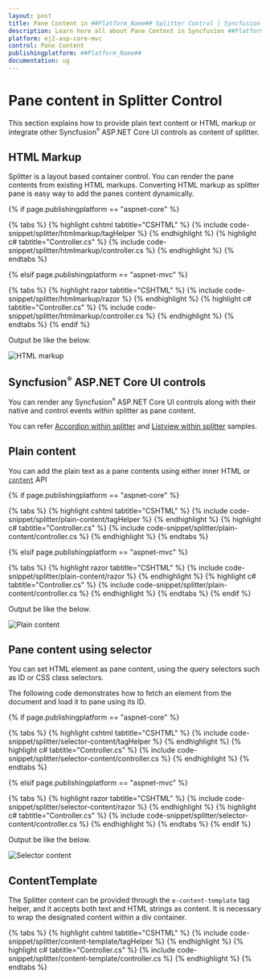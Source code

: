 ```yaml
---
layout: post
title: Pane Content in ##Platform_Name## Splitter Control | Syncfusion
description: Learn here all about Pane Content in Syncfusion ##Platform_Name## Splitter component of Syncfusion Essential JS 2 and more.
platform: ej2-asp-core-mvc
control: Pane Content
publishingplatform: ##Platform_Name##
documentation: ug
---
```



# Pane content in Splitter Control

This section explains how to provide plain text content or HTML markup or integrate other Syncfusion<sup style="font-size:70%">&reg;</sup> ASP.NET Core UI controls as content of splitter.

## HTML Markup

Splitter is a layout based container control. You can render the pane contents from existing HTML markups. Converting HTML markup as splitter pane is easy way to add the panes content dynamically.

{% if page.publishingplatform == "aspnet-core" %}

{% tabs %}
{% highlight cshtml tabtitle="CSHTML" %}
{% include code-snippet/splitter/htmlmarkup/tagHelper %}
{% endhighlight %}
{% highlight c# tabtitle="Controller.cs" %}
{% include code-snippet/splitter/htmlmarkup/controller.cs %}
{% endhighlight %}
{% endtabs %}

{% elsif page.publishingplatform == "aspnet-mvc" %}

{% tabs %}
{% highlight razor tabtitle="CSHTML" %}
{% include code-snippet/splitter/htmlmarkup/razor %}
{% endhighlight %}
{% highlight c# tabtitle="Controller.cs" %}
{% include code-snippet/splitter/htmlmarkup/controller.cs %}
{% endhighlight %}
{% endtabs %}
{% endif %}



Output be like the below.

![HTML markup](./images/htmlmarkup.png)

## Syncfusion<sup style="font-size:70%">&reg;</sup> ASP.NET Core UI controls

You can render any Syncfusion<sup style="font-size:70%">&reg;</sup> ASP.NET Core UI controls along with their native and control events within splitter as pane content.

You can refer [Accordion within splitter](https://ej2.syncfusion.com/aspnetcore/Splitter/AccordionMenu#/material/material) and [Listview within splitter](https://ej2.syncfusion.com/aspnetcore/Splitter/DetailsView#/material) samples.

## Plain content

You can add the plain text as a pane contents using either inner HTML or [`content`](https://help.syncfusion.com/cr/aspnetcore-js2/Syncfusion.EJ2.Layouts.Splitter.html#Syncfusion_EJ2_Layouts_Splitter_PaneSettings) API

{% if page.publishingplatform == "aspnet-core" %}

{% tabs %}
{% highlight cshtml tabtitle="CSHTML" %}
{% include code-snippet/splitter/plain-content/tagHelper %}
{% endhighlight %}
{% highlight c# tabtitle="Controller.cs" %}
{% include code-snippet/splitter/plain-content/controller.cs %}
{% endhighlight %}
{% endtabs %}

{% elsif page.publishingplatform == "aspnet-mvc" %}

{% tabs %}
{% highlight razor tabtitle="CSHTML" %}
{% include code-snippet/splitter/plain-content/razor %}
{% endhighlight %}
{% highlight c# tabtitle="Controller.cs" %}
{% include code-snippet/splitter/plain-content/controller.cs %}
{% endhighlight %}
{% endtabs %}
{% endif %}



Output be like the below.

![Plain content](./images/plain-content.png)

## Pane content using selector

You can set HTML element as pane content, using the query selectors such as ID or CSS class selectors.

The following code demonstrates how to fetch an element from the document and load it to pane using its ID.

{% if page.publishingplatform == "aspnet-core" %}

{% tabs %}
{% highlight cshtml tabtitle="CSHTML" %}
{% include code-snippet/splitter/selector-content/tagHelper %}
{% endhighlight %}
{% highlight c# tabtitle="Controller.cs" %}
{% include code-snippet/splitter/selector-content/controller.cs %}
{% endhighlight %}
{% endtabs %}

{% elsif page.publishingplatform == "aspnet-mvc" %}

{% tabs %}
{% highlight razor tabtitle="CSHTML" %}
{% include code-snippet/splitter/selector-content/razor %}
{% endhighlight %}
{% highlight c# tabtitle="Controller.cs" %}
{% include code-snippet/splitter/selector-content/controller.cs %}
{% endhighlight %}
{% endtabs %}
{% endif %}



Output be like the below.

![Selector content](images/selector-content.png)

## ContentTemplate

The Splitter content can be provided through the `e-content-template` tag helper, and it accepts both text and HTML strings as content. It is necessary to wrap the designated content within a div container.

{% tabs %}
{% highlight cshtml tabtitle="CSHTML" %}
{% include code-snippet/splitter/content-template/tagHelper %}
{% endhighlight %}
{% highlight c# tabtitle="Controller.cs" %}
{% include code-snippet/splitter/content-template/controller.cs %}
{% endhighlight %}
{% endtabs %}